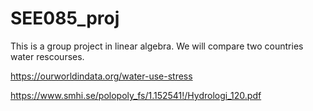 # SEE085_proj
This is a group project in linear algebra. We will compare two countries water rescourses.

https://ourworldindata.org/water-use-stress

https://www.smhi.se/polopoly_fs/1.152541!/Hydrologi_120.pdf
